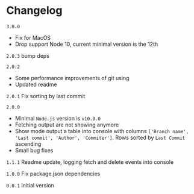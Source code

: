 # Changelog

`3.0.0`
* Fix for MacOS
* Drop support Node 10, current minimal version is the 12th

`2.0.3`
bump deps

`2.0.2` 
* Some performance improvements of git using
* Updated readme 

`2.0.1` Fix sorting by last commit

`2.0.0`
* Minimal `Node.js` version is `v10.0.0`
* Fetching output are not showing anymore
* Show mode output a table into console with columns `['Branch name', 'Last commit', 'Author', 'Commiter']`. Rows sorted by `Last Commit` ascending
* Small bug fixes

`1.1.1` Readme update, logging fetch and delete events into console

`1.0.0` Fix package.json dependencies

`0.0.1` Initial version



